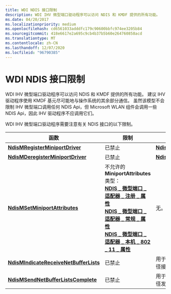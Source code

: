 ```yaml
---
title: WDI NDIS 接口限制
description: WDI IHV 微型端口驱动程序可以访问 NDIS 和 KMDF 提供的所有功能。
ms.date: 04/20/2017
ms.localizationpriority: medium
ms.openlocfilehash: cd6561033adddfc179c90600bbfc974ee3205b84
ms.sourcegitcommit: 418e6617e2a695c9cb4b37b5b60e264760858acd
ms.translationtype: MT
ms.contentlocale: zh-CN
ms.lasthandoff: 12/07/2020
ms.locfileid: "96790385"
---
```

# <a name="wdi-ndis-interface-restrictions"></a>WDI NDIS 接口限制


WDI IHV 微型端口驱动程序可以访问 NDIS 和 KMDF 提供的所有功能。 建议 IHV 驱动程序使用 KMDF 基元尽可能地与操作系统的其余部分通信。 虽然该模型不会限制 IHV 微型端口调用任何 NDIS Api，但 Microsoft WLAN 组件会调用一些 NDIS Api，因此 IHV 驱动程序不应调用它们。

WDI IHV 微型端口驱动程序需要注意有关 NDIS 接口的以下限制。

函数 | 限制 | 替代方法 
---|---|--- 
[**NdisMRegisterMiniportDriver**](/windows-hardware/drivers/ddi/ndis/nf-ndis-ndismregisterminiportdriver) | 已禁止 |  [**NdisMRegisterWdiMiniportDriver**](/windows-hardware/drivers/ddi/dot11wdi/nf-dot11wdi-ndismregisterwdiminiportdriver) 
[**NdisMDeregisterMiniportDriver**](/windows-hardware/drivers/ddi/ndis/nf-ndis-ndismderegisterminiportdriver) | 已禁止 |  [**NdisMDeregisterWdiMiniportDriver**](/windows-hardware/drivers/ddi/dot11wdi/nf-dot11wdi-ndismderegisterwdiminiportdriver) 
[**NdisMSetMiniportAttributes**](/windows-hardware/drivers/ddi/ndis/nf-ndis-ndismsetminiportattributes) | 不允许的 **MiniportAttributes** 类型：<br />[**NDIS \_ 微型端口 \_ 适配器 \_ 注册 \_ 属性**](/windows-hardware/drivers/ddi/ndis/ns-ndis-_ndis_miniport_adapter_registration_attributes)<br />[**NDIS \_ 微型端口 \_ 适配器 \_ 常规 \_ 属性**](/windows-hardware/drivers/ddi/ndis/ns-ndis-_ndis_miniport_adapter_general_attributes)<br />[**NDIS \_ 微型端口 \_ 适配器 \_ 本机 \_ 802 \_ 11 \_ 属性**](/previous-versions/windows/hardware/wireless/ff565926(v=vs.85)) | 无。 这些使用 WDI 命令进行查询。 
[**NdisMIndicateReceiveNetBufferLists**](/windows-hardware/drivers/ddi/ndis/nf-ndis-ndismindicatereceivenetbufferlists) | 已禁止 | 用于指示接收的数据包的 WDI 数据路径接收处理程序。 
[**NdisMSendNetBufferListsComplete**](/windows-hardware/drivers/ddi/ndis/nf-ndis-ndismsendnetbufferlistscomplete) | 已禁止 | 用于完成发送的数据包的 WDI 数据路径发送处理程序。

